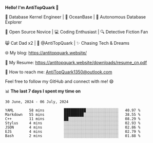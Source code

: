 
**Hello! I'm AntiTopQuark 👋**

🔧 Database Kernel Engineer | 🌊 OceanBase | 🤖 Autonomous Database Explorer

🌱 Open Source Novice | 💻 Coding Enthusiast | 🔍 Detective Fiction Fan

😸 Cat Dad x2 | 🎉 @AntiTopQuark | ✨ Chasing Tech & Dreams

🌐 My blog: https://antitopquark.website/

📄 My Resume: https://antitopquark.website/downloads/resume_cn.pdf

📧 How to reach me: AntiTopQuark1350@outlook.com

Feel free to follow my GitHub and connect with me! 😄

📊 **The last 7 days I spent my time on** 

<!--START_SECTION:waka-->
```text
30 June, 2024 - 06 July, 2024

YAML       58 mins         ██████████░░░░░░░░░░░░░░░   40.97 % 
Markdown   55 mins         █████████░░░░░░░░░░░░░░░░   38.55 % 
C++        11 mins         ██░░░░░░░░░░░░░░░░░░░░░░░   08.29 % 
Stylus     4 mins          ░░░░░░░░░░░░░░░░░░░░░░░░░   02.93 % 
JSON       4 mins          ░░░░░░░░░░░░░░░░░░░░░░░░░   02.86 % 
EJS        4 mins          ░░░░░░░░░░░░░░░░░░░░░░░░░   02.79 % 
Bash       2 mins          ░░░░░░░░░░░░░░░░░░░░░░░░░   01.88 %
```
<!--END_SECTION:waka-->


